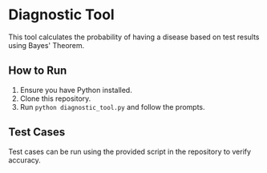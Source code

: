 # Diagnostic Tool

This tool calculates the probability of having a disease based on test results using Bayes' Theorem.

## How to Run

1. Ensure you have Python installed.
2. Clone this repository.
3. Run `python diagnostic_tool.py` and follow the prompts.

## Test Cases

Test cases can be run using the provided script in the repository to verify accuracy.

<!-- 

def test_calculate_probabilities():
    # Normal cases
    assert calculate_probabilities(0.01, 0.99, 0.99) == (0.5, 0.0001)
    assert calculate_probabilities(0.05, 0.95, 0.90) == (0.3239, 0.0053)
    assert calculate_probabilities(0.1, 0.90, 0.85) == (0.3913, 0.0158)
    
    # Edge cases
    assert calculate_probabilities(0.0, 0.99, 0.99) == (0.0, 0.0)
    assert calculate_probabilities(1.0, 0.99, 0.99) == (1.0, 1.0)
    assert calculate_probabilities(0.5, 1.0, 1.0) == (1.0, 0.0)

test_calculate_probabilities() 

-->
